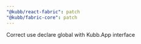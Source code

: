 ```yaml
---
"@kubb/react-fabric": patch
"@kubb/fabric-core": patch
---
```


Correct use declare global with Kubb.App interface
